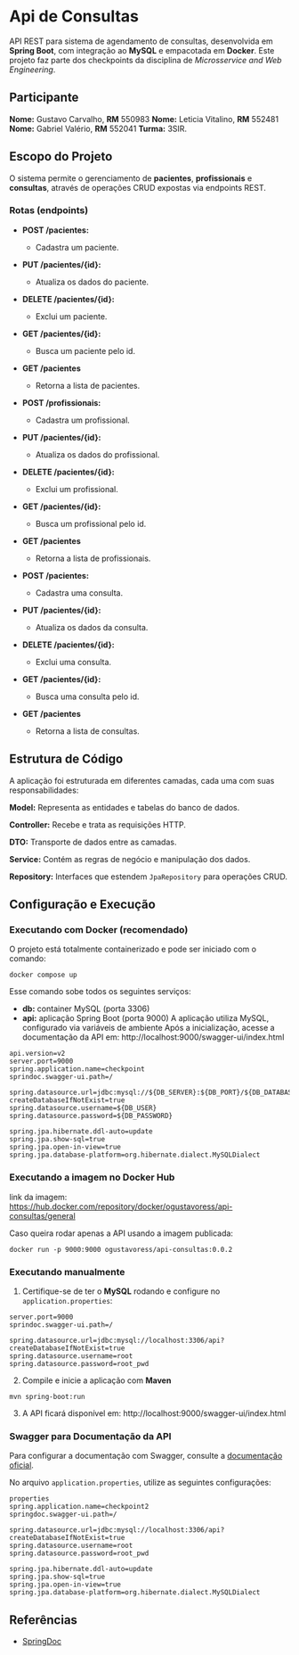 # Api de Consultas
API REST para sistema de agendamento de consultas, desenvolvida em **Spring Boot**, com integração ao **MySQL** e empacotada em **Docker**.
Este projeto faz parte dos checkpoints da disciplina de *Microsservice and Web Engineering*.

## Participante
**Nome:** Gustavo Carvalho, **RM** 550983
**Nome:** Leticia Vitalino, **RM** 552481
**Nome:** Gabriel Valério, **RM** 552041
**Turma:** 3SIR.

## Escopo do Projeto
O sistema permite o gerenciamento de **pacientes**, **profissionais** e **consultas**, através de operações CRUD expostas via endpoints REST.

### Rotas (endpoints)
* **POST /pacientes:** 
    * Cadastra um paciente.
* **PUT /pacientes/{id}:** 
    * Atualiza os dados do paciente.
* **DELETE /pacientes/{id}:** 
    * Exclui um paciente.
* **GET /pacientes/{id}:**
   * Busca um paciente pelo id.
* **GET /pacientes**
   * Retorna a lista de pacientes.    

* **POST /profissionais:** 
    * Cadastra um profissional.
* **PUT /pacientes/{id}:** 
    * Atualiza os dados do profissional.
* **DELETE /pacientes/{id}:** 
    * Exclui um profissional.
* **GET /pacientes/{id}:**
   * Busca um profissional pelo id.
* **GET /pacientes**
   * Retorna a lista de profissionais.

* **POST /pacientes:** 
    * Cadastra uma consulta.
* **PUT /pacientes/{id}:** 
    * Atualiza os dados da consulta.
* **DELETE /pacientes/{id}:** 
    * Exclui uma consulta.
* **GET /pacientes/{id}:**
   * Busca uma consulta pelo id.
* **GET /pacientes**
   * Retorna a lista de consultas. 
## Estrutura de Código
A aplicação foi estruturada em diferentes camadas, cada uma com suas responsabilidades: 

**Model:** Representa as entidades e tabelas do banco de dados.

**Controller:** Recebe e trata as requisições HTTP.

**DTO:** Transporte de dados entre as camadas.

**Service:** Contém as regras de negócio e manipulação dos dados.

**Repository:** Interfaces que estendem `JpaRepository` para operações CRUD.

## Configuração e Execução
### Executando com Docker (recomendado)
O projeto está totalmente containerizado e pode ser iniciado com o comando:
```
docker compose up
```
Esse comando sobe todos os seguintes serviços:
* **db:** container MySQL (porta 3306)
* **api:** aplicação Spring Boot (porta 9000) 
A aplicação utiliza MySQL, configurado via variáveis de ambiente
Após a inicialização, acesse a documentação da API em:
http://localhost:9000/swagger-ui/index.html
```
api.version=v2
server.port=9000
spring.application.name=checkpoint
sprindoc.swagger-ui.path=/

spring.datasource.url=jdbc:mysql://${DB_SERVER}:${DB_PORT}/${DB_DATABASE}?createDatabaseIfNotExist=true
spring.datasource.username=${DB_USER}
spring.datasource.password=${DB_PASSWORD}

spring.jpa.hibernate.ddl-auto=update
spring.jpa.show-sql=true
spring.jpa.open-in-view=true
spring.jpa.database-platform=org.hibernate.dialect.MySQLDialect
```
### Executando a imagem no Docker Hub
link da imagem:
https://hub.docker.com/repository/docker/ogustavoress/api-consultas/general

Caso queira rodar apenas a API usando a imagem publicada:
```
docker run -p 9000:9000 ogustavoress/api-consultas:0.0.2
```
### Executando manualmente
1. Certifique-se de ter o **MySQL** rodando e configure no `application.properties`:
```
server.port=9000
sprindoc.swagger-ui.path=/

spring.datasource.url=jdbc:mysql://localhost:3306/api?createDatabaseIfNotExist=true
spring.datasource.username=root
spring.datasource.password=root_pwd
```
2. Compile e inicie a aplicação com **Maven**
```
mvn spring-boot:run
```
3. A API ficará disponível em:
http://localhost:9000/swagger-ui/index.html

### Swagger para Documentação da API
Para configurar a documentação com Swagger, consulte a [documentação oficial](https://sprinhttps://springdoc.org/properties.html).

No arquivo `application.properties`, utilize as seguintes configurações:
```
properties
spring.application.name=checkpoint2
springdoc.swagger-ui.path=/

spring.datasource.url=jdbc:mysql://localhost:3306/api?createDatabaseIfNotExist=true
spring.datasource.username=root
spring.datasource.password=root_pwd

spring.jpa.hibernate.ddl-auto=update
spring.jpa.show-sql=true
spring.jpa.open-in-view=true
spring.jpa.database-platform=org.hibernate.dialect.MySQLDialect
```

## Referências
* [SpringDoc](https://springdoc.org/)
